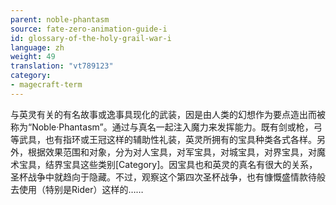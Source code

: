 ```yaml
---
parent: noble-phantasm
source: fate-zero-animation-guide-i
id: glossary-of-the-holy-grail-war-i
language: zh
weight: 49
translation: "vt789123"
category:
- magecraft-term
---
```


与英灵有关的有名故事或逸事具现化的武装，因是由人类的幻想作为要点造出而被称为“Noble·Phantasm”。通过与真名一起注入魔力来发挥能力。既有剑或枪，弓等武具，也有指环或王冠这样的辅助性礼装，英灵所拥有的宝具种类各式各样。另外，根据效果范围和对象，分为对人宝具，对军宝具，对城宝具，对界宝具，对魔术宝具，结界宝具这些类别[Category]。因宝具也和英灵的真名有很大的关系，圣杯战争中就趋向于隐藏。不过，观察这个第四次圣杯战争，也有慷慨盛情款待般去使用（特别是Rider）这样的……
